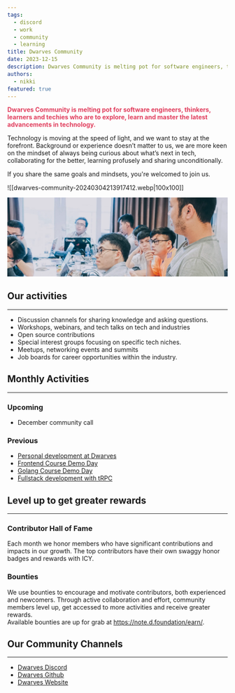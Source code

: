 ```yaml
---
tags:
  - discord
  - work
  - community
  - learning
title: Dwarves Community
date: 2023-12-15
description: Dwarves Community is melting pot for software engineers, thinkers, learners and techies who are to explore, learn and master the latest advancements in technology.
authors:
  - nikki
featured: true
---
```


<span style="color: #E13F5E; font-weight: bold;">Dwarves Community is melting pot for software engineers, thinkers, learners and techies who are to explore, learn and master the latest advancements in technology.</span>

Technology is moving at the speed of light, and we want to stay at the forefront. Background or experience doesn’t matter to us, we are more keen on the mindset of always being curious about what’s next in tech, collaborating for the better, learning profusely and sharing unconditionally.

If you share the same goals and mindsets, you're welcomed to join us.

![[dwarves-community-20240304213917412.webp|100x100]]

![](assets/dwarves-community-20231215165541626.webp)

## Our activities
---
- Discussion channels for sharing knowledge and asking questions.  
- Workshops, webinars, and tech talks on tech and industries  
- Open source contributions  
- Special interest groups focusing on specific tech niches.  
- Meetups, networking events and summits  
- Job boards for career opportunities within the industry.

## Monthly Activities
---
<!-- col-2 #1 -->

### Upcoming
- December community call

### Previous
- [Personal development at Dwarves](https://www.youtube.com/live/Dxya8IJxooM?si=ADjc_kmoZiNQjILn)
- [Frontend Course Demo Day](https://www.youtube.com/live/xlBAODjOQWU?si=usNXiSOd9_DM3r1F)
- [Golang Course Demo Day](https://www.youtube.com/live/ycaTh1O-rME?si=oYihUenCTMvmeghO)
- [Fullstack development with tRPC](https://www.youtube.com/live/r2X6cuNATrw?si=NkCwPZIvPcPAOlEl)

<!-- /col-2 #1 -->

## Level up to get greater rewards
---
<!-- col-2 #2 -->

### Contributor Hall of Fame
Each month we honor members who have significant contributions and impacts in our growth. The top contributors have their own swaggy honor badges and rewards with ICY.

### Bounties
We use bounties to encourage and motivate contributors, both experienced and newcomers. Through active collaboration and effort, community members level up, get accessed to more activities and receive greater rewards.  
Available bounties are up for grab at https://note.d.foundation/earn/.

<!-- /col-2 #2 -->

## Our Community Channels
---
- [Dwarves Discord](https://discord.com/invite/dwarvesv)
- [Dwarves Github](https://github.com/dwarvesf?fbclid=IwAR0ZKArcsGvIEJgTc6g-JytLb2URQknU7U3L56n597tKJZT3nQAYlDx0e8k)
- [Dwarves Website](https://d.foundation/)